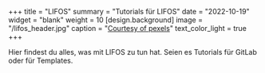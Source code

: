 +++
title = "LIFOS"
summary = "Tutorials für LIFOS"
date = "2022-10-19"
widget = "blank"
weight = 10
[design.background]
image = "/lifos_header.jpg"
caption = "[Courtesy of pexels](https://www.pexels.com/photo/macro-shot-of-water-drops-on-leaf-326461/)"
text_color_light = true
+++

Hier findest du alles, was mit LIFOS zu tun hat. Seien es
Tutorials für GitLab oder für Templates.
